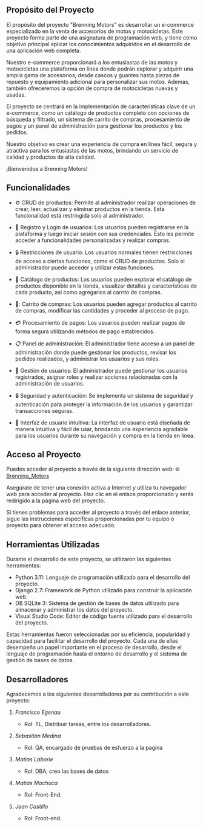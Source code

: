 ## Propósito del Proyecto

El propósito del proyecto "Brenning Motors" es desarrollar un e-commerce especializado en la venta de accesorios de motos y motocicletas. Este proyecto forma parte de una asignatura de programación web, y tiene como objetivo principal aplicar los conocimientos adquiridos en el desarrollo de una aplicación web completa.

Nuestro e-commerce proporcionará a los entusiastas de las motos y motocicletas una plataforma en línea donde podrán explorar y adquirir una amplia gama de accesorios, desde cascos y guantes hasta piezas de repuesto y equipamiento adicional para personalizar sus motos. Además, también ofreceremos la opción de compra de motocicletas nuevas y usadas.

El proyecto se centrará en la implementación de características clave de un e-commerce, como un catálogo de productos completo con opciones de búsqueda y filtrado, un sistema de carrito de compras, procesamiento de pagos y un panel de administración para gestionar los productos y los pedidos.

Nuestro objetivo es crear una experiencia de compra en línea fácil, segura y atractiva para los entusiastas de las motos, brindando un servicio de calidad y productos de alta calidad.

¡Bienvenidos a Brenning Motors!

## Funcionalidades

- :gear: CRUD de productos: Permite al administrador realizar operaciones de crear, leer, actualizar y eliminar productos en la tienda. Esta funcionalidad está restringida solo al administrador.

- :bust_in_silhouette: Registro y Login de usuarios: Los usuarios pueden registrarse en la plataforma y luego iniciar sesión con sus credenciales. Esto les permite acceder a funcionalidades personalizadas y realizar compras.

- :lock: Restricciones de usuario: Los usuarios normales tienen restricciones de acceso a ciertas funciones, como el CRUD de productos. Solo el administrador puede acceder y utilizar estas funciones.

- :shopping_cart: Catálogo de productos: Los usuarios pueden explorar el catálogo de productos disponible en la tienda, visualizar detalles y características de cada producto, así como agregarlos al carrito de compras.

- 🛒: Carrito de compras: Los usuarios pueden agregar productos al carrito de compras, modificar las cantidades y proceder al proceso de pago.

- :credit_card: Procesamiento de pagos: Los usuarios pueden realizar pagos de forma segura utilizando métodos de pago establecidos.

- :clipboard: Panel de administración: El administrador tiene acceso a un panel de administración donde puede gestionar los productos, revisar los pedidos realizados, y administrar los usuarios y sus roles.

- :key: Gestión de usuarios: El administrador puede gestionar los usuarios registrados, asignar roles y realizar acciones relacionadas con la administración de usuarios.

- :lock: Seguridad y autenticación: Se implementa un sistema de seguridad y autenticación para proteger la información de los usuarios y garantizar transacciones seguras.

- :art: Interfaz de usuario intuitiva: La interfaz de usuario está diseñada de manera intuitiva y fácil de usar, brindando una experiencia agradable para los usuarios durante su navegación y compra en la tienda en línea.

## Acceso al Proyecto

Puedes acceder al proyecto a través de la siguiente dirección web: :globe_with_meridians: [Brenning_Motors](https://fegenau.github.io/brenning_motors/)

Asegúrate de tener una conexión activa a Internet y utiliza tu navegador web para acceder al proyecto. Haz clic en el enlace proporcionado y serás redirigido a la página web del proyecto.

Si tienes problemas para acceder al proyecto a través del enlace anterior, sigue las instrucciones específicas proporcionadas por tu equipo o proyecto para obtener el acceso adecuado.

## Herramientas Utilizadas

Durante el desarrollo de este proyecto, se utilizaron las siguientes herramientas:

- Python 3.11: Lenguaje de programación utilizado para el desarrollo del proyecto.
- Django 2.7: Framework de Python utilizado para construir la aplicación web.
- DB SQLite 3: Sistema de gestión de bases de datos utilizado para almacenar y administrar los datos del proyecto.
- Visual Studio Code: Editor de código fuente utilizado para el desarrollo del proyecto.

Estas herramientas fueron seleccionadas por su eficiencia, popularidad y capacidad para facilitar el desarrollo del proyecto. Cada una de ellas desempeña un papel importante en el proceso de desarrollo, desde el lenguaje de programación hasta el entorno de desarrollo y el sistema de gestión de bases de datos.

## Desarrolladores

Agradecemos a los siguientes desarrolladores por su contribución a este proyecto:

1. *Francisco Egenau*
   - Rol: TL, Distribuir tareas, entre los desarrolladores.
   

2. *Sebastian Medina*
   - Rol: QA, encargado de pruebas de esfuerzo a la pagina
   

3. *Matias Laborie*
   - Rol: DBA, creo las bases de datos
   

4. *Matias Machuca*
   - Rol: Front-End.
   

5. *Jean Castillo*
   - Rol: Front-end.
   
